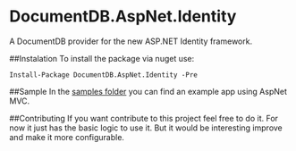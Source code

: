 DocumentDB.AspNet.Identity
==========================
A DocumentDB provider for the new ASP.NET Identity framework.

##Instalation
To install the package via nuget use:

    Install-Package DocumentDB.AspNet.Identity -Pre

##Sample
In the [samples folder](https://github.com/tracker086/DocumentDB.AspNet.Identity/tree/master/samples) you can find an example app using AspNet MVC. 

##Contributing
If you want contribute to this project feel free to do it. For now it just has the basic logic to use it. But it would be interesting improve and make it more configurable.
